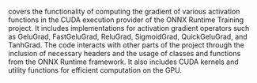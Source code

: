 covers the functionality of computing the gradient of various activation functions in the CUDA execution provider of the ONNX Runtime Training project. It includes implementations for activation gradient operators such as GeluGrad, FastGeluGrad, ReluGrad, SigmoidGrad, QuickGeluGrad, and TanhGrad. The code interacts with other parts of the project through the inclusion of necessary headers and the usage of classes and functions from the ONNX Runtime framework. It also includes CUDA kernels and utility functions for efficient computation on the GPU.